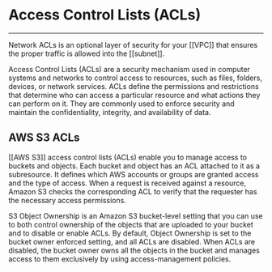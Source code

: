 # Access Control Lists (ACLs)
------------------
Network ACLs is an optional layer of security for your [[VPC]] that ensures the proper traffic is allowed into the [[subnet]].

Access Control Lists (ACLs) are a security mechanism used in computer systems and networks to control access to resources, such as files, folders, devices, or network services. ACLs define the permissions and restrictions that determine who can access a particular resource and what actions they can perform on it. They are commonly used to enforce security and maintain the confidentiality, integrity, and availability of data.


## AWS S3 ACLs
[[AWS S3]] access control lists (ACLs) enable you to manage access to buckets and objects. Each bucket and object has an ACL attached to it as a subresource. It defines which AWS accounts or groups are granted access and the type of access. When a request is received against a resource, Amazon S3 checks the corresponding ACL to verify that the requester has the necessary access permissions.

S3 Object Ownership is an Amazon S3 bucket-level setting that you can use to both control ownership of the objects that are uploaded to your bucket and to disable or enable ACLs. By default, Object Ownership is set to the bucket owner enforced setting, and all ACLs are disabled. When ACLs are disabled, the bucket owner owns all the objects in the bucket and manages access to them exclusively by using access-management policies.